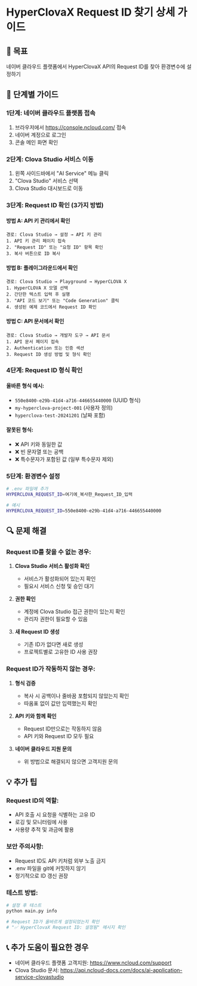 # HyperClovaX Request ID 찾기 상세 가이드

## 🎯 목표
네이버 클라우드 플랫폼에서 HyperClovaX API의 Request ID를 찾아 환경변수에 설정하기

## 📝 단계별 가이드

### 1단계: 네이버 클라우드 플랫폼 접속
1. 브라우저에서 https://console.ncloud.com/ 접속
2. 네이버 계정으로 로그인
3. 콘솔 메인 화면 확인

### 2단계: Clova Studio 서비스 이동
1. 왼쪽 사이드바에서 "AI Service" 메뉴 클릭
2. "Clova Studio" 서비스 선택
3. Clova Studio 대시보드로 이동

### 3단계: Request ID 확인 (3가지 방법)

#### 방법 A: API 키 관리에서 확인
```
경로: Clova Studio → 설정 → API 키 관리
1. API 키 관리 페이지 접속
2. "Request ID" 또는 "요청 ID" 항목 확인
3. 복사 버튼으로 ID 복사
```

#### 방법 B: 플레이그라운드에서 확인
```
경로: Clova Studio → Playground → HyperCLOVA X
1. HyperCLOVA X 모델 선택
2. 간단한 텍스트 입력 후 실행
3. "API 코드 보기" 또는 "Code Generation" 클릭
4. 생성된 예제 코드에서 Request ID 확인
```

#### 방법 C: API 문서에서 확인
```
경로: Clova Studio → 개발자 도구 → API 문서
1. API 문서 페이지 접속
2. Authentication 또는 인증 섹션
3. Request ID 생성 방법 및 형식 확인
```

### 4단계: Request ID 형식 확인

#### 올바른 형식 예시:
- `550e8400-e29b-41d4-a716-446655440000` (UUID 형식)
- `my-hyperclova-project-001` (사용자 정의)
- `hyperclova-test-20241201` (날짜 포함)

#### 잘못된 형식:
- ❌ API 키와 동일한 값
- ❌ 빈 문자열 또는 공백
- ❌ 특수문자가 포함된 값 (일부 특수문자 제외)

### 5단계: 환경변수 설정
```bash
# .env 파일에 추가
HYPERCLOVA_REQUEST_ID=여기에_복사한_Request_ID_입력

# 예시
HYPERCLOVA_REQUEST_ID=550e8400-e29b-41d4-a716-446655440000
```

## 🔍 문제 해결

### Request ID를 찾을 수 없는 경우:
1. **Clova Studio 서비스 활성화 확인**
   - 서비스가 활성화되어 있는지 확인
   - 필요시 서비스 신청 및 승인 대기

2. **권한 확인**
   - 계정에 Clova Studio 접근 권한이 있는지 확인
   - 관리자 권한이 필요할 수 있음

3. **새 Request ID 생성**
   - 기존 ID가 없다면 새로 생성
   - 프로젝트별로 고유한 ID 사용 권장

### Request ID가 작동하지 않는 경우:
1. **형식 검증**
   - 복사 시 공백이나 줄바꿈 포함되지 않았는지 확인
   - 따옴표 없이 값만 입력했는지 확인

2. **API 키와 함께 확인**
   - Request ID만으로는 작동하지 않음
   - API 키와 Request ID 모두 필요

3. **네이버 클라우드 지원 문의**
   - 위 방법으로 해결되지 않으면 고객지원 문의

## 💡 추가 팁

### Request ID의 역할:
- API 호출 시 요청을 식별하는 고유 ID
- 로깅 및 모니터링에 사용
- 사용량 추적 및 과금에 활용

### 보안 주의사항:
- Request ID도 API 키처럼 외부 노출 금지
- .env 파일을 git에 커밋하지 않기
- 정기적으로 ID 갱신 권장

### 테스트 방법:
```bash
# 설정 후 테스트
python main.py info

# Request ID가 올바르게 설정되었는지 확인
# "✅ HyperClovaX Request ID: 설정됨" 메시지 확인
```

## 📞 추가 도움이 필요한 경우
- 네이버 클라우드 플랫폼 고객지원: https://www.ncloud.com/support
- Clova Studio 문서: https://api.ncloud-docs.com/docs/ai-application-service-clovastudio 